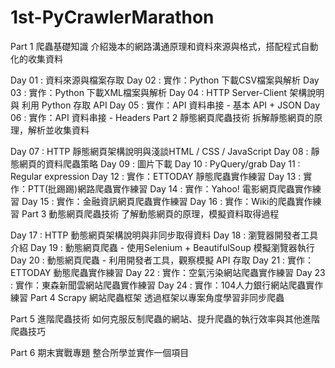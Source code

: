 # 1st-PyCrawlerMarathon
Part 1 爬蟲基礎知識
介紹幾本的網路溝通原理和資料來源與格式，搭配程式自動化的收集資料

Day 01 : 資料來源與檔案存取
Day 02 : 實作：Python 下載CSV檔案與解析
Day 03 : 實作：Python 下載XML檔案與解析
Day 04 : HTTP Server-Client 架構說明與 利用 Python 存取 API
Day 05 : 實作：API 資料串接 - 基本 API + JSON
Day 06 : 實作：API 資料串接 - Headers
Part 2 靜態網頁爬蟲技術
拆解靜態網頁的原理，解析並收集資料

Day 07 : HTTP 靜態網頁架構說明與淺談HTML / CSS / JavaScript
Day 08 : 靜態網頁的資料爬蟲策略
Day 09 : 圖片下載
Day 10 : PyQuery/grab
Day 11 : Regular expression
Day 12 : 實作：ETTODAY 靜態爬蟲實作練習
Day 13 : 實作：PTT(批踢踢)網路爬蟲實作練習
Day 14 : 實作：Yahoo! 電影網頁爬蟲實作練習
Day 15 : 實作：金融資訊網頁爬蟲實作練習
Day 16 : 實作：Wiki的爬蟲實作練習
Part 3 動態網頁爬蟲技術
了解動態網頁的原理，模擬資料取得過程

Day 17 : HTTP 動態網頁架構說明與非同步取得資料
Day 18 : 瀏覽器開發者工具介紹
Day 19 : 動態網頁爬蟲 - 使用Selenium + BeautifulSoup 模擬瀏覽器執行
Day 20 : 動態網頁爬蟲 - 利用開發者工具，觀察模擬 API 存取
Day 21 : 實作：ETTODAY 動態爬蟲實作練習
Day 22 : 實作：空氣污染網站爬蟲實作練習
Day 23 : 實作：東森新聞雲網站爬蟲實作練習
Day 24 : 實作：104人力銀行網站爬蟲實作練習
Part 4 Scrapy 網站爬蟲框架
透過框架以專案角度學習非同步爬蟲

Part 5 進階爬蟲技術
如何克服反制爬蟲的網站、提升爬蟲的執行效率與其他進階爬蟲技巧

Part 6 期末實戰專題
整合所學並實作一個項目
